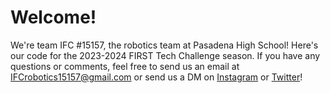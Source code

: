 
# Welcome!

We're team IFC #15157, the robotics team at Pasadena High School! Here's our code for the 2023-2024 FIRST Tech Challenge season. If you have any questions or comments, feel free to send us an email at [IFCrobotics15157@gmail.com](mailto:IFCrobotics15157@gmail.com) or send us a DM on [Instagram](https://www.instagram.com/phs.robotics_/) or [Twitter](https://twitter.com/IFC15157)!
